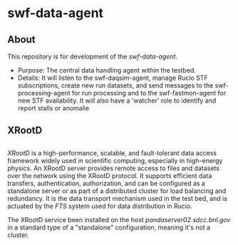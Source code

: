# swf-data-agent

## About

This repository is for development of the _swf-data-agent_.
* Purpose: The central data handling agent within the testbed.
* Details: It will listen to the swf-daqsim-agent, manage Rucio STF subscriptions, create new run datasets, and send messages to the swf-processing-agent for run processing and to the swf-fastmon-agent for new STF availability. It will also have a 'watcher' role to identify and report stalls or anomalie

## XRootD

##

_XRootD_ is a high-performance, scalable, and fault-tolerant data access framework widely used in scientific computing, especially in high-energy physics. An XRootD server provides remote access to files and datasets over the network using the XRootD protocol. It supports efficient data transfers, authentication, authorization, and can be configured as a standalone server or as part of a distributed cluster for load balancing and redundancy. It is the data transport mechanism used in the test bed, and is actuated
by the _FTS_ system used for data distribution in Rucio.

The XRootD service been installed on the host _pandaserver02.sdcc.bnl.gov_ in a standard type
of a "standalone" configuration, meaning it's not a cluster.

